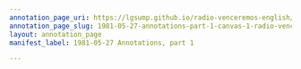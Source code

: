 ```yaml
---
annotation_page_uri: https://lgsump.github.io/radio-venceremos-english/annotations/1981-05-27-annotations-part-1-canvas-1-radio-venceremos-.json
annotation_page_slug: 1981-05-27-annotations-part-1-canvas-1-radio-venceremos-
layout: annotation_page
manifest_label: 1981-05-27 Annotations, part 1

---
```

